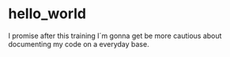 # hello_world
I promise after this training I´m gonna get be more cautious about documenting my code on a everyday base.
